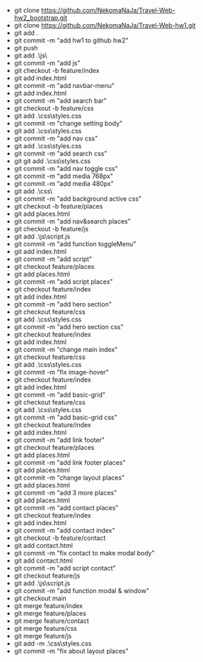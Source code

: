- git clone https://github.com/NekomaNaJa/Travel-Web-hw2_bootstrap.git
- git clone https://github.com/NekomaNaJa/Travel-Web-hw1.git
- git add .
- git commit -m "add hw1 to github hw2"
- git push
- git add .\js\ 
- git commit -m "add js"
- git checkout -b feature/index
- git add index.html
- git commit -m "add navbar-menu"
- git add index.html
- git commit -m "add search bar"
- git checkout -b feature/css
- git add .\css\styles.css
- git commit -m "change setting body"
- git add .\css\styles.css
- git commit -m "add nav css"
- git add .\css\styles.css
- git commit -m "add search css"
- git git add .\css\styles.css
- git commit -m "add nav toggle css"
- git commit -m "add media 768px"
- git commit -m "add media 480px"
- git add .\css\
- git commit -m "add background active css"
- git checkout -b feature/places
- git add places.html
- git commit -m "add nav&search places"
- git checkout -b feature/js
- git add .\js\script.js
- git commit -m "add function toggleMenu"
- git add index.html
- git commit -m "add script"
- git checkout feature/places
- git add places.html
- git commit -m "add script places"
- git checkout feature/index
- git add index.html
- git commit -m "add hero section"
- git checkout feature/css
- git add .\css\styles.css
- git commit -m "add hero section css"
- git checkout feature/index
- git add index.html
- git commit -m "change main index"
- git checkout feature/css
- git add .\css\styles.css
- git commit -m "fix image-hover"
- git checkout feature/index
- git add index.html
- git commit -m "add basic-grid"
- git checkout feature/css
- git add .\css\styles.css
- git commit -m "add basic-grid css"
- git checkout feature/index
- git add index.html
- git commit -m "add link footer"
- git checkout feature/places
- git add places.html
- git commit -m "add link footer places"
- git add places.html
- git commit -m "change layout places"
- git add places.html
- git commit -m "add 3 more places"
- git add places.html
- git commit -m "add contact places"
- git checkout feature/index
- git add index.html
- git commit -m "add contact index"
- git checkout -b feature/contact
- git add contact.html
- git commit -m "fix contact to make modal body"
- git add contact.html
- git commit -m "add script contact"
- git checkout feature/js
- git add .\js\script.js
- git commit -m "add function modal & window"
- git checkout main
- git merge feature/index
- git merge feature/places
- git merge feature/contact
- git merge feature/css
- git merge feature/js
- git add -m .\css\styles.css
- git commit -m "fix about layout places"